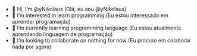 - 👋 Hi, I’m @yNikolaus (Olá, eu sou @yNikolaus)
- 👀 I’m interested in learn programming (Eu estou interessado em aprender programação)
- 🌱 I’m currently learning programming language (Eu estou atualmente aprendendo linguagem de programação)
- 💞️ I’m looking to collaborate on nothing for now (Eu procuro em colaborar nada por agora)

<!---
yNikolaus/yNikolaus is a ✨ special ✨ repository because its `README.md` (this file) appears on your GitHub profile.
You can click the Preview link to take a look at your changes.
--->
